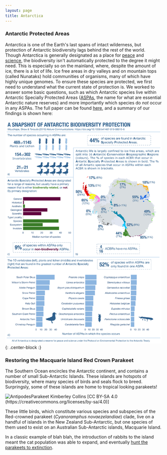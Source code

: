 ```yaml
---
layout: page
title: Antarctica
---
```

### Antarctic Protected Areas

Antarctica is one of the Earth's last spans of intact wilderness, but protection of Antarctic biodiversity lags behind the rest of the world. Though Antarctica is generally designated as a place for [peace](https://www.ats.aq/e/ats_governance.htm) and [science](https://www.ats.aq/e/ats_science.htm), the biodiversity isn't automatically protected to the degree it might need. This is especially so on the mainland, where, despite the amount of ice, there is a lot of life. Ice free areas in dry valleys and on mountain tops (called Nunataks) hold communities of organisms, many of which have highly unique genomes. To ensure these species are protected, we first need to understand what the current state of protection is. We worked to answer some basic questions, such as which Antarctic species live within Antarctic Specially Protected Areas ([ASPAs](https://www.ats.aq/e/ep_protected.htm), the name for what are essential Antarctic nature reserves) and more importantly which species do *not* occur in any ASPAs. The full paper can be found [here](https://www.nature.com/articles/s41467-019-08915-6), and a summary of our findings is shown here: 

![AntarcticProtectionInfographic](/img/InfoGraph_NComm.png){: .center-block :}

### Restoring the Macquarie Island Red Crown Parakeet

The Southern Ocean encircles the Antarctic continent, and contains a number of small Sub-Antarctic Islands. These islands are hotspots of biodiversity, where many species of birds and seals flock to breed. Surpringsly, some of these islands are home to tropical looking parakeets! 

![AntipodesParakeet Kimberley Collins [CC BY-SA 4.0 (https://creativecommons.org/licenses/by-sa/4.0)]](https://upload.wikimedia.org/wikipedia/commons/2/2b/Antipodes_Island_Parakeet.jpg)

These little birds, which constitute various species and subspecies of the Red-crowned parakeet (*Cyanoramphus novaezelandiae*) clade, live on a handful of islands in the New Zealand Sub-Antarctic, but one species of them used to exist on an Australian Sub-Antarctic islands, Macquarie Island.

In a classic example of blah blah, the introduction of rabbits to the island meant the cat population was able to expand, and eventually [hunt the parakeets to extinction](https://newzealandecology.org/nzje/1448.pdf). 
